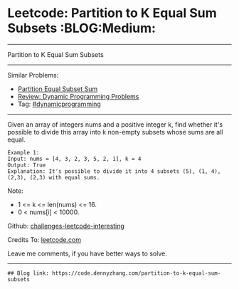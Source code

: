 # Leetcode: Partition to K Equal Sum Subsets     :BLOG:Medium:


---

Partition to K Equal Sum Subsets  

---

Similar Problems:  
-   [Partition Equal Subset Sum](https://code.dennyzhang.com/partition-equal-subset-sum)
-   [Review: Dynamic Programming Problems](https://code.dennyzhang.com/review-dynamicprogramming)
-   Tag: [#dynamicprogramming](https://code.dennyzhang.com/tag/dynamicprogramming)

---

Given an array of integers nums and a positive integer k, find whether it's possible to divide this array into k non-empty subsets whose sums are all equal.  

    Example 1:
    Input: nums = [4, 3, 2, 3, 5, 2, 1], k = 4
    Output: True
    Explanation: It's possible to divide it into 4 subsets (5), (1, 4), (2,3), (2,3) with equal sums.

Note:  

-   1 <= k <= len(nums) <= 16.
-   0 < nums[i] < 10000.

Github: [challenges-leetcode-interesting](https://github.com/DennyZhang/challenges-leetcode-interesting/tree/master/partition-to-k-equal-sum-subsets)  

Credits To: [leetcode.com](https://leetcode.com/problems/partition-to-k-equal-sum-subsets/description/)  

Leave me comments, if you have better ways to solve.  

---

    ## Blog link: https://code.dennyzhang.com/partition-to-k-equal-sum-subsets